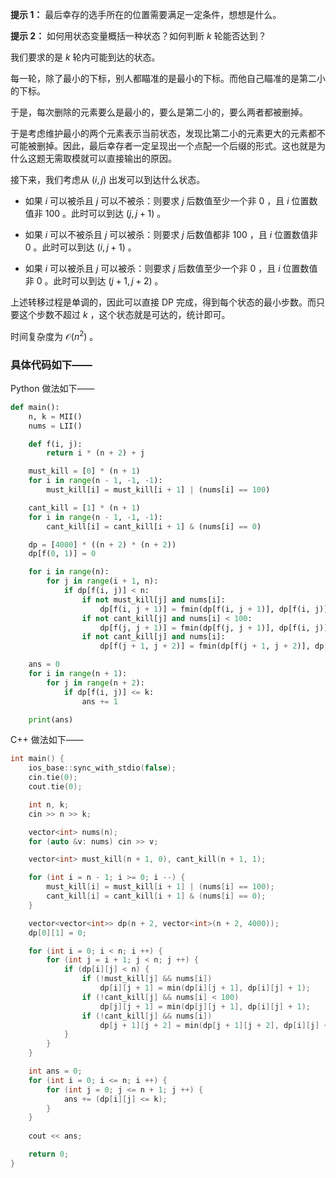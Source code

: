 **提示 1：** 最后幸存的选手所在的位置需要满足一定条件，想想是什么。

**提示 2：** 如何用状态变量概括一种状态？如何判断 $k$ 轮能否达到？

我们要求的是 $k$ 轮内可能到达的状态。

每一轮，除了最小的下标，别人都瞄准的是最小的下标。而他自己瞄准的是第二小的下标。

于是，每次删除的元素要么是最小的，要么是第二小的，要么两者都被删掉。

于是考虑维护最小的两个元素表示当前状态，发现比第二小的元素更大的元素都不可能被删掉。因此，最后幸存者一定呈现出一个点配一个后缀的形式。这也就是为什么这题无需取模就可以直接输出的原因。

接下来，我们考虑从 $(i,j)$ 出发可以到达什么状态。

- 如果 $i$ 可以被杀且 $j$ 可以不被杀：则要求 $j$ 后数值至少一个非 $0$ ，且 $i$ 位置数值非 $100$ 。此时可以到达 $(j,j+1)$ 。

- 如果 $i$ 可以不被杀且 $j$ 可以被杀：则要求 $j$ 后数值都非 $100$ ，且 $i$ 位置数值非 $0$ 。此时可以到达 $(i,j+1)$ 。

- 如果 $i$ 可以被杀且 $j$ 可以被杀：则要求 $j$ 后数值至少一个非 $0$ ，且 $i$ 位置数值非 $0$ 。此时可以到达 $(j+1,j+2)$ 。

上述转移过程是单调的，因此可以直接 DP 完成，得到每个状态的最小步数。而只要这个步数不超过 $k$ ，这个状态就是可达的，统计即可。

时间复杂度为 $\mathcal{O}(n^2)$ 。

### 具体代码如下——

Python 做法如下——

```Python []
def main():
    n, k = MII()
    nums = LII()

    def f(i, j):
        return i * (n + 2) + j

    must_kill = [0] * (n + 1)
    for i in range(n - 1, -1, -1):
        must_kill[i] = must_kill[i + 1] | (nums[i] == 100)

    cant_kill = [1] * (n + 1)
    for i in range(n - 1, -1, -1):
        cant_kill[i] = cant_kill[i + 1] & (nums[i] == 0)

    dp = [4000] * ((n + 2) * (n + 2))
    dp[f(0, 1)] = 0

    for i in range(n):
        for j in range(i + 1, n):
            if dp[f(i, j)] < n:
                if not must_kill[j] and nums[i]:
                    dp[f(i, j + 1)] = fmin(dp[f(i, j + 1)], dp[f(i, j)] + 1)
                if not cant_kill[j] and nums[i] < 100:
                    dp[f(j, j + 1)] = fmin(dp[f(j, j + 1)], dp[f(i, j)] + 1)
                if not cant_kill[j] and nums[i]:
                    dp[f(j + 1, j + 2)] = fmin(dp[f(j + 1, j + 2)], dp[f(i, j)] + 1)

    ans = 0
    for i in range(n + 1):
        for j in range(n + 2):
            if dp[f(i, j)] <= k:
                ans += 1

    print(ans)
```

C++ 做法如下——

```cpp []
int main() {
    ios_base::sync_with_stdio(false);
    cin.tie(0);
    cout.tie(0);

    int n, k;
    cin >> n >> k;

    vector<int> nums(n);
    for (auto &v: nums) cin >> v;

    vector<int> must_kill(n + 1, 0), cant_kill(n + 1, 1);

    for (int i = n - 1; i >= 0; i --) {
        must_kill[i] = must_kill[i + 1] | (nums[i] == 100);
        cant_kill[i] = cant_kill[i + 1] & (nums[i] == 0);
    }

    vector<vector<int>> dp(n + 2, vector<int>(n + 2, 4000));
    dp[0][1] = 0;

    for (int i = 0; i < n; i ++) {
        for (int j = i + 1; j < n; j ++) {
            if (dp[i][j] < n) {
                if (!must_kill[j] && nums[i])
                    dp[i][j + 1] = min(dp[i][j + 1], dp[i][j] + 1);
                if (!cant_kill[j] && nums[i] < 100)
                    dp[j][j + 1] = min(dp[j][j + 1], dp[i][j] + 1);
                if (!cant_kill[j] && nums[i])
                    dp[j + 1][j + 2] = min(dp[j + 1][j + 2], dp[i][j] + 1);
            }
        }
    }

    int ans = 0;
    for (int i = 0; i <= n; i ++) {
        for (int j = 0; j <= n + 1; j ++) {
            ans += (dp[i][j] <= k);
        }
    }
    
    cout << ans;

    return 0;
}
```